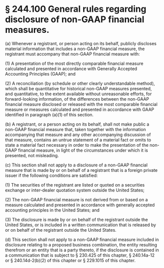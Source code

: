 # § 244.100   General rules regarding disclosure of non-GAAP financial measures.

(a) Whenever a registrant, or person acting on its behalf, publicly discloses material information that includes a non-GAAP financial measure, the registrant must accompany that non-GAAP financial measure with: 


(1) A presentation of the most directly comparable financial measure calculated and presented in accordance with Generally Accepted Accounting Principles (GAAP); and 


(2) A reconciliation (by schedule or other clearly understandable method), which shall be quantitative for historical non-GAAP measures presented, and quantitative, to the extent available without unreasonable efforts, for forward-looking information, of the differences between the non-GAAP financial measure disclosed or released with the most comparable financial measure or measures calculated and presented in accordance with GAAP identified in paragraph (a)(1) of this section. 


(b) A registrant, or a person acting on its behalf, shall not make public a non-GAAP financial measure that, taken together with the information accompanying that measure and any other accompanying discussion of that measure, contains an untrue statement of a material fact or omits to state a material fact necessary in order to make the presentation of the non-GAAP financial measure, in light of the circumstances under which it is presented, not misleading. 


(c) This section shall not apply to a disclosure of a non-GAAP financial measure that is made by or on behalf of a registrant that is a foreign private issuer if the following conditions are satisfied: 


(1) The securities of the registrant are listed or quoted on a securities exchange or inter-dealer quotation system outside the United States; 


(2) The non-GAAP financial measure is not derived from or based on a measure calculated and presented in accordance with generally accepted accounting principles in the United States; and 


(3) The disclosure is made by or on behalf of the registrant outside the United States, or is included in a written communication that is released by or on behalf of the registrant outside the United States. 


(d) This section shall not apply to a non-GAAP financial measure included in disclosure relating to a proposed business combination, the entity resulting therefrom or an entity that is a party thereto, if the disclosure is contained in a communication that is subject to § 230.425 of this chapter, § 240.14a-12 or § 240.14d-2(b)(2) of this chapter or § 229.1015 of this chapter. 


